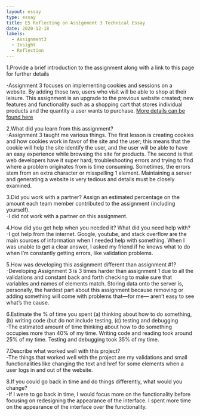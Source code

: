 ```yaml
---
layout: essay
type: essay
title: E5 Reflecting on Assignment 3 Technical Essay
date: 2020-12-18
labels:
  - Assignment3
  - Insight
  - Reflection
---
```


1.Provide a brief introduction to the assignment along with a link to this page for further details<br>

-Assignment 3 focuses on implementing cookies and sessions on a website. By adding those two, users who visit will be able to shop at their leisure. This assignment is an upgrade to the previous website created; new features and functionality such as a shopping cart that stores individual products and the quantity a user wants to purchase.
<a href="https://dport96.github.io/ITM352/morea/180.Assignment3/experience-Assignment3.html">More details can be found here</a> <br>

2.What did you learn from this assignment?<br>
-Assignment 3 taught me various things. The first lesson is creating cookies and how cookies work in favor of the site and the user; this means that the cookie will help the site identify the user, and the user will be able to have an easy experience while browsing the site for products. The second is that web developers have it super hard; troubleshooting errors and trying to find where a problem originates from is time consuming. Sometimes, the errors stem from an extra character or misspelling 1 element. Maintaining a server and generating a website is very tedious and details must be closely examined.<br>

3.Did you work with a partner? Assign an estimated percentage on the amount each team member contributed to the assignment (including yourself).<br>
-I did not work with a partner on this assignment.<br>

4.How did you get help when you needed it? What did you need help with?<br>
-I got help from the internet. Google, youtube, and stack overflow are the main sources of information when I needed help with something. When I was unable to get a clear answer, I asked my friend if he knows what to do when I’m constantly getting errors, like validation problems.<br>

5.How was developing this assignment different than assignment #1?<br>
-Developing Assignment 3 is 3 times harder than assignment 1 due  to all the validations and constant back and forth checking to make sure that variables and names of elements match. Storing data onto the server is, personally, the hardest part about this assignment because removing or adding something will come with problems that—for me— aren’t easy to see what’s the cause. <br>

6.Estimate the % of time you spent (a) thinking about how to do something, (b) writing code (but do not include testing, (c) testing and debugging <br>
-The estimated amount of time thinking about how to do something occupies more than 40% of my time. Writing code and reading took around 25% of my time. Testing and debugging took 35% of my time.<br>

7.Describe what worked well with this project?<br>
-The things that worked well with the project are my validations and small functionalities like changing the text and href for some elements when a user logs in and out of the website. <br>

8.If you could go back in time and do things differently, what would you change?<br>
-If I were to go back in time, I would focus more on the functionality before focusing on redesigning the appearance of the interface. I spent more time on the appearance of the interface over the functionality.
